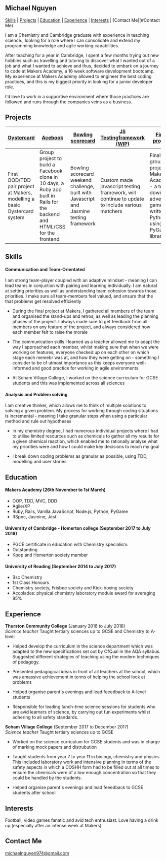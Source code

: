 ## Michael Nguyen
[Skills](#Skills) | [Projects](#Projects) | [Education](#Education) | [Experience](#Experience) |  [Interests](#Interests) | [Contact Me](#Contact Me)

I am a Chemistry and Cambridge graduate with experience in teaching science., looking for a role where I can consolidate and extend my programming knowledge and agile working capabilities.

After teaching for a year in Cambridge, I spent a few months trying out new hobbies such as travelling and tutoring to discover what I wanted out of a job and what I wanted to achieve and thus, decided to embark on a journey to code at Makers Academy, a 16 week software development bootcamp. My experience at Makers Academy allowed to engineer the best coding practices, and this is my biggest priority in looking for a junior developer role. 

I'd love to work in a supportive environment where those practices are followed and runs through the companies veins as a business. 

## Projects
| [Oystercard](https://github.com/michaelnguyen974/finaloystercard)  | [Acebook](https://github.com/michaelnguyen974/acebook-Justice_Moo) | [Bowling scorecard](https://github.com/michaelnguyen974/bowling_challenge) | [JS Testingframework (WIP)](https://github.com/michaelnguyen974/TestFrameWork_JS) | [Final project](https://github.com/michaelnguyen974/orthogonal-quest)
|-------------| -----------|-------------------------| ---- | ------------ |
| First OOD/TDD pair project at Makers, modelling a basic Oystercard system | Group project to build a Facebook clone in 10 days, a Ruby app built in Rails for the backend and HTML/CSS for the frontend   | Bowling scorecard weekend challenge, built with Javascript and Jasmine testing framework| Custom made javascript testing framework, will continue to update to include various matchers | Final group project at Makers Academy - a top-down, adventure game written in Python using the PyGame library

## Skills

#### Communication and Team-Orientated 
I am strong team-player coupled with an adaptive mindset - meaning I can lead teams in conjuction with pairing and learning individually. I am natural at setting priorities as well as understanding team cohesion towards those priorities. I make sure all team-members feel valued, and ensure that the that problems get resolved efficiently

- During the final project at Makers, I gathered all members of the team and organised the stand-ups and retros, as well as leading the planning phases of the project. I always made sure to get feedback from all members on any feature of the project, and always considered how each member felt to raise the morale

- The communication skills I learned as a teacher allowed me to adapt the way I approached each member, whilst making sure that when we were working on features, everyone checked up on each other on which stage each memebr was at, and how they were getting on - something I consider to be of utmost importance as this keeps everyone well-informed and good practice for working in agile environments

- At Soham Village College, I worked on the science curriculum for GCSE students and this was implemented across all sciences

#### Analysis and Problem solving 
I am creative thinker, which allows me to think of multiple solutions to solving a given problem. My process for working through coding situations is incremental - meaning I take granular steps when using a particular method and rule out hypotheses

- In my chemistry degree, I had numerous individual projects where I had to utilise limited resources such as chemicals to gather all my results for a given chemical reaction, which enabled me to rationally analyse what my priorities were and how I could make key decisions to reach my goal

- I break down coding problems as granular as possible, using TDD, modelling and user stories

## Education

#### Makers Academy (26th November to 1st March)

- OOP, TDD, MVC, DDD
- Agile/XP
- Ruby, Rails, Vanilla JavaScript, Node.js, Python, PyGame
- RSpec, Jasmine, Jest

#### University of Cambridge - Homerton college (September 2017 to July 2018)

- PGCE certificate in education with Chemistry specialism.
- Outstanding 
- Kpop and Homerton society member

#### University of Reading (September 2014 to July 2017)

- Bsc Chemistry 
- 1st Class Honours
- Chemistry society, Frisbee society and Kick-boxing society
- Accolades: physical chemistry laboratory module award for averaging 95%

## Experience
**Thurston Community College** (January 2018 to July 2018)    
*Science teacher*
Taught tertiary sciences up to GCSE and Chemistry to A-level

- Helped develop the curriculum in the science department which was adapted to the new specifications set out by OfQual in the AQA syllabus. Suggested different strategies of teaching using the modern techniques of pedagogy.

- Presented pedagogical ideas in front of all teachers at the school, which was amassive achievement in terms of helping the school look at problems 

- Helped organise parent's evenings and lead feeedback to A-level students

- Responsible for leading lunch-time science sessions for students who are avid learners of science, by carrying out fun experiments whilst adhering to all safety standards.

**Soham Village College** (September 2017 to December 2017)  
*Science teacher*
Taught tertiary sciences up to GCSE

- Worked on the science curriculum for GCSE students and was in charge of marking mock papers and distrubution

- Taught students from year 7 to year 11 in biology, chemistry and physics. This included laboratory work and intensive planning in terms of the safety aspects in which a COSHH form had to be filled out at all times to ensure the chemicals were of a low enough concentration so that they could be handled by the students. 

- Helped organise parent's evenings and lead feeedback to GCSE students after school


## Interests

Football, video games fanatic and avid tech enthusiast. 
Love having a drink up (especially after an intense week at Makers).

## Contact Me 
michaelnguyen974@gmail.com
